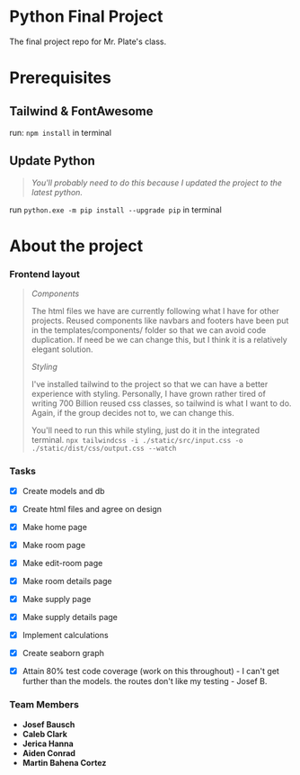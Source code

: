 # Python Final Project
The final project repo for Mr. Plate's class.

# Prerequisites

## Tailwind & FontAwesome

run: `npm install` in terminal

## Update Python

>*You'll probably need to do this because I updated the
project to the latest python.*

run `python.exe -m pip install --upgrade pip` in terminal


# About the project

### Frontend layout

> *Components*
> 
> The html files we have are currently following what I have
> for other projects. Reused components like navbars and footers
> have been put in the templates/components/ folder so that we
> can avoid code duplication. If need be we can change this,
> but I think it is a relatively elegant solution.
> 
> *Styling*
> 
> I've installed tailwind to the project so that we can have
> a better experience with styling. Personally, I have grown rather
> tired of writing 700 Billion reused css classes, so tailwind
> is what I want to do. Again, if the group decides not to, 
> we can change this.
> 
> You'll need to run this while styling, just do it in the integrated terminal.
> `npx tailwindcss -i ./static/src/input.css -o ./static/dist/css/output.css --watch`

### Tasks

- [x] Create models and db
- [x] Create html files and agree on design
- [x] Make home page
- [x] Make room page
- [x] Make edit-room page
- [x] Make room details page
- [x] Make supply page
- [x] Make supply details page
- [x] Implement calculations
- [x] Create seaborn graph
- [x] Attain 80% test code coverage (work on this throughout) - I can't get further than the models. the routes don't like my testing - Josef B.


### Team Members
- **Josef Bausch**
- **Caleb Clark**
- **Jerica Hanna**
- **Aiden Conrad**
- **Martin Bahena Cortez**
